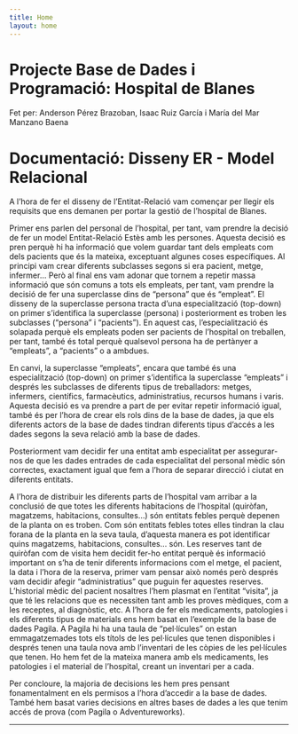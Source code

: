 ```yaml
---
title: Home
layout: home
---
```


# Projecte Base de Dades i Programació: Hospital de Blanes
Fet per: Anderson Pérez Brazoban, Isaac Ruiz García i  María del Mar Manzano Baena

# Documentació: Disseny ER - Model Relacional
A l’hora de fer el disseny de l’Entitat-Relació vam començar per llegir els requisits que ens demanen per portar la gestió de l’hospital de Blanes. 

Primer ens parlen del personal de l’hospital, per tant, vam prendre la decisió de fer un model Entitat-Relació Estès amb les persones. Aquesta decisió es pren perquè hi ha informació que volem guardar tant dels empleats com dels pacients que és la mateixa, exceptuant algunes coses específiques. Al principi vam crear diferents subclasses segons si era pacient, metge, infermer… Però al final ens vam adonar que tornem a repetir massa informació que són comuns a tots els empleats, per tant, vam prendre la decisió de fer una superclasse dins de “persona” que és “empleat”.
El disseny de la superclasse persona tracta d’una especialització (top-down) on primer s’identifica la superclasse (persona) i posteriorment es troben les subclasses (“persona” i “pacients”). En aquest cas, l’especialització és solapada perquè els empleats poden ser pacients de l’hospital on treballen, per tant, també és total perquè qualsevol persona ha de pertànyer a “empleats”, a “pacients” o a ambdues.

En canvi, la superclasse “empleats”, encara que també és una especialització (top-down) on primer s’identifica la superclasse “empleats” i després les subclasses de diferents tipus de treballadors: metges, infermers, científics, farmacèutics, administratius, recursos humans i varis. Aquesta decisió es va prendre a part de per evitar repetir informació igual, també és per l’hora de crear els rols dins de la base de dades, ja que els diferents actors de la base de dades tindran diferents tipus d’accés a les dades segons la seva relació amb la base de dades.

Posteriorment vam decidir fer una entitat amb especialitat per assegurar-nos de que les dades entrades de cada especialitat del personal mèdic són correctes, exactament igual que fem a l’hora de separar direcció i ciutat en diferents entitats.

A l’hora de distribuir les diferents parts de l’hospital vam arribar a la conclusió de que totes les diferents habitacions de l’hospital (quiròfan, magatzems, habitacions, consultes…) són entitats febles perquè depenen de la planta on es troben. Com són entitats febles totes elles tindran la clau forana de la planta en la seva taula, d’aquesta manera es pot identificar quins magatzems, habitacions, consultes… són.
Les reserves tant de quiròfan com de visita hem decidit fer-ho entitat perquè és informació important on s’ha de tenir diferents informacions com el metge, el pacient, la data i l’hora de la reserva, primer vam pensar això només però després vam decidir afegir “administratius” que puguin fer aquestes reserves. 
L’historial mèdic del pacient nosaltres l’hem plasmat en l’entitat “visita”, ja que té les relacions que es necessiten tant amb les proves mèdiques, com a les receptes, al diagnòstic, etc.
A l’hora de fer els medicaments, patologies i els diferents tipus de materials ens hem basat en l’exemple de la base de dades Pagila. A Pagila hi ha una taula de “pel·lícules” on estan emmagatzemades tots els títols de les pel·lícules que tenen disponibles i després tenen una taula nova amb l’inventari de les còpies de les pel·lícules que tenen. Ho hem fet de la mateixa manera amb els medicaments, les patologies i el material de l’hospital, creant un inventari per a cada.

Per concloure, la majoria de decisions les hem pres pensant fonamentalment en els permisos a l’hora d’accedir a la base de dades. També hem basat varies decisions en altres bases de dades a les que tenim accés de prova (com Pagila o Adventureworks).

----

[^1]: [It can take up to 10 minutes for changes to your site to publish after you push the changes to GitHub](https://docs.github.com/en/pages/setting-up-a-github-pages-site-with-jekyll/creating-a-github-pages-site-with-jekyll#creating-your-site).

[Just the Docs]: https://just-the-docs.github.io/just-the-docs/
[GitHub Pages]: https://docs.github.com/en/pages
[README]: https://github.com/just-the-docs/just-the-docs-template/blob/main/README.md
[Jekyll]: https://jekyllrb.com
[GitHub Pages / Actions workflow]: https://github.blog/changelog/2022-07-27-github-pages-custom-github-actions-workflows-beta/
[use this template]: https://github.com/just-the-docs/just-the-docs-template/generate

